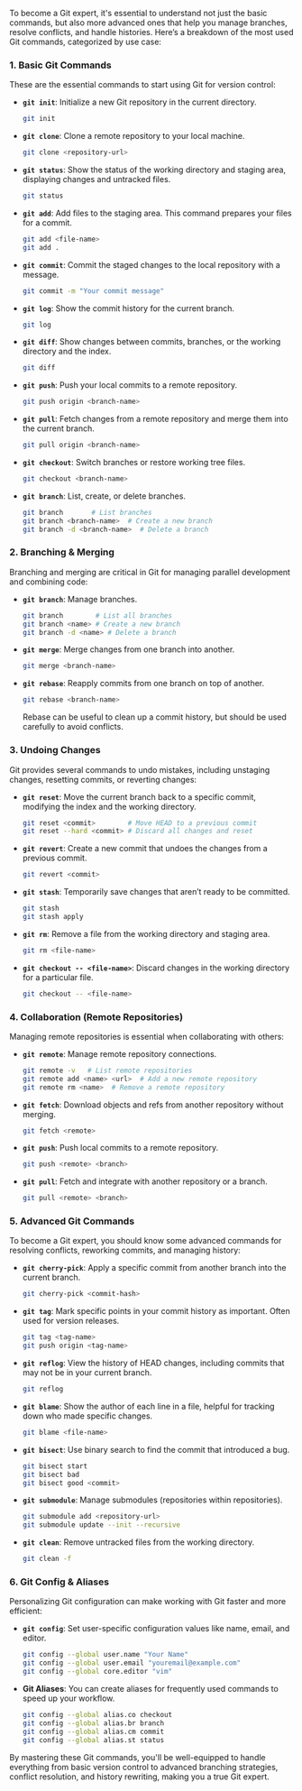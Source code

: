 To become a Git expert, it's essential to understand not just the basic commands, but also more advanced ones that help you manage branches, resolve conflicts, and handle histories. Here’s a breakdown of the most used Git commands, categorized by use case:

### 1. **Basic Git Commands**
   These are the essential commands to start using Git for version control:

   - **`git init`**: Initialize a new Git repository in the current directory.
     ```bash
     git init
     ```

   - **`git clone`**: Clone a remote repository to your local machine.
     ```bash
     git clone <repository-url>
     ```

   - **`git status`**: Show the status of the working directory and staging area, displaying changes and untracked files.
     ```bash
     git status
     ```

   - **`git add`**: Add files to the staging area. This command prepares your files for a commit.
     ```bash
     git add <file-name>
     git add .
     ```

   - **`git commit`**: Commit the staged changes to the local repository with a message.
     ```bash
     git commit -m "Your commit message"
     ```

   - **`git log`**: Show the commit history for the current branch.
     ```bash
     git log
     ```

   - **`git diff`**: Show changes between commits, branches, or the working directory and the index.
     ```bash
     git diff
     ```

   - **`git push`**: Push your local commits to a remote repository.
     ```bash
     git push origin <branch-name>
     ```

   - **`git pull`**: Fetch changes from a remote repository and merge them into the current branch.
     ```bash
     git pull origin <branch-name>
     ```

   - **`git checkout`**: Switch branches or restore working tree files.
     ```bash
     git checkout <branch-name>
     ```

   - **`git branch`**: List, create, or delete branches.
     ```bash
     git branch       # List branches
     git branch <branch-name>  # Create a new branch
     git branch -d <branch-name>  # Delete a branch
     ```

### 2. **Branching & Merging**
   Branching and merging are critical in Git for managing parallel development and combining code:

   - **`git branch`**: Manage branches.
     ```bash
     git branch        # List all branches
     git branch <name> # Create a new branch
     git branch -d <name> # Delete a branch
     ```

   - **`git merge`**: Merge changes from one branch into another.
     ```bash
     git merge <branch-name>
     ```

   - **`git rebase`**: Reapply commits from one branch on top of another.
     ```bash
     git rebase <branch-name>
     ```
     Rebase can be useful to clean up a commit history, but should be used carefully to avoid conflicts.

### 3. **Undoing Changes**
   Git provides several commands to undo mistakes, including unstaging changes, resetting commits, or reverting changes:

   - **`git reset`**: Move the current branch back to a specific commit, modifying the index and the working directory.
     ```bash
     git reset <commit>        # Move HEAD to a previous commit
     git reset --hard <commit> # Discard all changes and reset
     ```

   - **`git revert`**: Create a new commit that undoes the changes from a previous commit.
     ```bash
     git revert <commit>
     ```

   - **`git stash`**: Temporarily save changes that aren’t ready to be committed.
     ```bash
     git stash
     git stash apply
     ```

   - **`git rm`**: Remove a file from the working directory and staging area.
     ```bash
     git rm <file-name>
     ```

   - **`git checkout -- <file-name>`**: Discard changes in the working directory for a particular file.
     ```bash
     git checkout -- <file-name>
     ```

### 4. **Collaboration (Remote Repositories)**
   Managing remote repositories is essential when collaborating with others:

   - **`git remote`**: Manage remote repository connections.
     ```bash
     git remote -v   # List remote repositories
     git remote add <name> <url>  # Add a new remote repository
     git remote rm <name>  # Remove a remote repository
     ```

   - **`git fetch`**: Download objects and refs from another repository without merging.
     ```bash
     git fetch <remote>
     ```

   - **`git push`**: Push local commits to a remote repository.
     ```bash
     git push <remote> <branch>
     ```

   - **`git pull`**: Fetch and integrate with another repository or a branch.
     ```bash
     git pull <remote> <branch>
     ```

### 5. **Advanced Git Commands**
   To become a Git expert, you should know some advanced commands for resolving conflicts, reworking commits, and managing history:

   - **`git cherry-pick`**: Apply a specific commit from another branch into the current branch.
     ```bash
     git cherry-pick <commit-hash>
     ```

   - **`git tag`**: Mark specific points in your commit history as important. Often used for version releases.
     ```bash
     git tag <tag-name>
     git push origin <tag-name>
     ```

   - **`git reflog`**: View the history of HEAD changes, including commits that may not be in your current branch.
     ```bash
     git reflog
     ```

   - **`git blame`**: Show the author of each line in a file, helpful for tracking down who made specific changes.
     ```bash
     git blame <file-name>
     ```

   - **`git bisect`**: Use binary search to find the commit that introduced a bug.
     ```bash
     git bisect start
     git bisect bad
     git bisect good <commit>
     ```

   - **`git submodule`**: Manage submodules (repositories within repositories).
     ```bash
     git submodule add <repository-url>
     git submodule update --init --recursive
     ```

   - **`git clean`**: Remove untracked files from the working directory.
     ```bash
     git clean -f
     ```

### 6. **Git Config & Aliases**
   Personalizing Git configuration can make working with Git faster and more efficient:

   - **`git config`**: Set user-specific configuration values like name, email, and editor.
     ```bash
     git config --global user.name "Your Name"
     git config --global user.email "youremail@example.com"
     git config --global core.editor "vim"
     ```

   - **Git Aliases**: You can create aliases for frequently used commands to speed up your workflow.
     ```bash
     git config --global alias.co checkout
     git config --global alias.br branch
     git config --global alias.cm commit
     git config --global alias.st status
     ```

By mastering these Git commands, you'll be well-equipped to handle everything from basic version control to advanced branching strategies, conflict resolution, and history rewriting, making you a true Git expert.